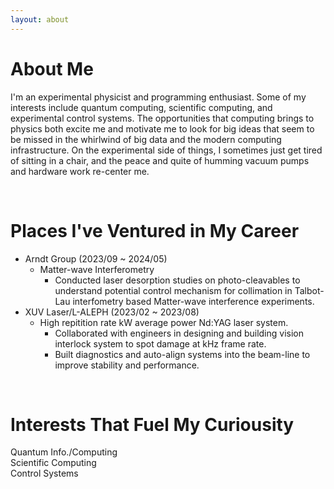 ```yaml
---
layout: about 
---
```


# About Me

  I'm an experimental physicist and programming enthusiast.  Some of my interests include quantum computing, scientific computing, and experimental control systems.  The opportunities that computing brings to physics both excite me and motivate me to look for big ideas that seem to be missed in the whirlwind of big data and the modern computing infrastructure.  On the experimental side of things, I sometimes just get tired of sitting in a chair, and the peace and quite of humming vacuum pumps and hardware work re-center me.  

<br/>

# Places I've Ventured in My Career
* Arndt Group (2023/09 ~ 2024/05)
  * Matter-wave Interferometry
    * Conducted laser desorption studies on photo-cleavables to understand potential control mechanism for collimation in Talbot-Lau interfometry based Matter-wave interference experiments. 
* XUV Laser/L-ALEPH (2023/02 ~ 2023/08)
  * High repitition rate kW average power Nd:YAG laser system.
    * Collaborated with engineers in designing and building vision interlock system to spot damage at kHz frame rate.  
    * Built diagnostics and auto-align systems into the beam-line to improve stability and performance.
<br/>

# Interests That Fuel My Curiousity
Quantum Info./Computing  
Scientific Computing  
Control Systems  

